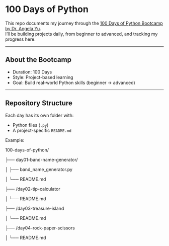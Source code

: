 # 100 Days of Python  

This repo documents my journey through the [100 Days of Python Bootcamp by Dr. Angela Yu](https://www.udemy.com/course/100-days-of-code/).  
I’ll be building projects daily, from beginner to advanced, and tracking my progress here.  

---

## About the Bootcamp
- Duration: 100 Days  
- Style: Project-based learning  
- Goal: Build real-world Python skills (beginner → advanced)  

---

## Repository Structure
Each day has its own folder with:
- Python files (`.py`)  
- A project-specific `README.md`  

Example:  

100-days-of-python/

├── day01-band-name-generator/

│ ├── band_name_generator.py

│ └── README.md

├── /day02-tip-calculator

│ └── README.md

├── /day03-treasure-island

│ └── README.md

├── /day04-rock-paper-scissors

│ └── README.md
